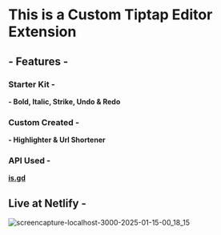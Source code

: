 # This is a Custom Tiptap Editor Extension

## - Features -
### Starter Kit - 
**- Bold, Italic, Strike, Undo & Redo**

### Custom Created - 
**- Highlighter & Url Shortener**

### API Used - 
**[is.gd](https://is.gd/index.php)**

## Live at Netlify - 


![screencapture-localhost-3000-2025-01-15-00_18_15](https://github.com/user-attachments/assets/b15d9ae1-09cc-4bb7-ac95-4ac518a7c0e9)
